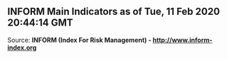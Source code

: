 ## INFORM Main Indicators as of Tue, 11 Feb 2020 20:44:14 GMT

Source: **INFORM (Index For Risk Management) - http://www.inform-index.org**